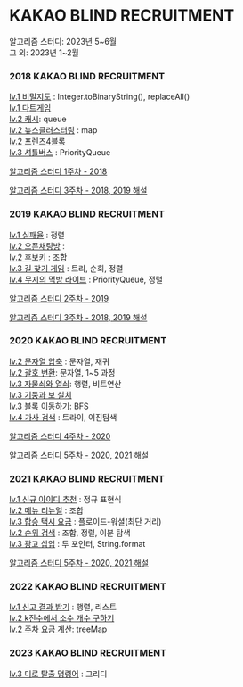 # KAKAO BLIND RECRUITMENT

알고리즘 스터디: 2023년 5\~6월 <br>
그 외: 2023년 1\~2월

### 2018 KAKAO BLIND RECRUITMENT
[lv.1 비밀지도](https://github.com/LeeJaeYun7/kakao-blind-algorithm/blob/main/1%EC%A3%BC%EC%B0%A8/%EC%9C%A4%EC%88%98%EC%98%81/%EB%B9%84%EB%B0%80%EC%A7%80%EB%8F%84.md) : Integer.toBinaryString(), replaceAll() <br>
[lv.1 다트게임](https://github.com/LeeJaeYun7/kakao-blind-algorithm/blob/main/1%EC%A3%BC%EC%B0%A8/%EC%9C%A4%EC%88%98%EC%98%81/%EB%8B%A4%ED%8A%B8%20%EA%B2%8C%EC%9E%84.java)
<br>
[lv.2 캐시](https://github.com/LeeJaeYun7/kakao-blind-algorithm/blob/main/1%EC%A3%BC%EC%B0%A8/%EC%9C%A4%EC%88%98%EC%98%81/%EC%BA%90%EC%8B%9C.java): queue <br>
[lv.2 뉴스클러스터링](https://github.com/LeeJaeYun7/kakao-blind-algorithm/blob/main/1%EC%A3%BC%EC%B0%A8/%EC%9C%A4%EC%88%98%EC%98%81/%EB%89%B4%EC%8A%A4%20%ED%81%B4%EB%9F%AC%EC%8A%A4%ED%84%B0%EB%A7%81.md) : map 
<br>
[lv.2 프렌즈4블록](https://github.com/LeeJaeYun7/kakao-blind-algorithm/blob/main/1%EC%A3%BC%EC%B0%A8/%EC%9C%A4%EC%88%98%EC%98%81/%ED%94%84%EB%A0%8C%EC%A6%884%EB%B8%94%EB%A1%9D.md) <br>
[lv.3 셔틀버스](https://github.com/LeeJaeYun7/kakao-blind-algorithm/blob/main/1%EC%A3%BC%EC%B0%A8/%EC%9C%A4%EC%88%98%EC%98%81/%EC%85%94%ED%8B%80%EB%B2%84%EC%8A%A4.md) : PriorityQueue 

[알고리즘 스터디 1주차 - 2018](https://github.com/LeeJaeYun7/kakao-blind-algorithm/tree/main/1%EC%A3%BC%EC%B0%A8/%EC%9C%A4%EC%88%98%EC%98%81)

[알고리즘 스터디 3주차 - 2018, 2019 해설](https://github.com/LeeJaeYun7/kakao-blind-algorithm/blob/main/3%EC%A3%BC%EC%B0%A8/%EC%9C%A4%EC%88%98%EC%98%81)


### 2019 KAKAO BLIND RECRUITMENT
[lv.1 실패율](https://github.com/LeeJaeYun7/kakao-blind-algorithm/blob/main/2%EC%A3%BC%EC%B0%A8/%EC%9C%A4%EC%88%98%EC%98%81/%EC%8B%A4%ED%8C%A8%EC%9C%A8.md) : 정렬 <br>
[lv.2 오픈채팅방](https://github.com/LeeJaeYun7/kakao-blind-algorithm/blob/main/2%EC%A3%BC%EC%B0%A8/%EC%9C%A4%EC%88%98%EC%98%81/%EC%98%A4%ED%94%88%EC%B1%84%ED%8C%85%EB%B0%A9.java) : <br>
[lv.2 후보키](https://github.com/LeeJaeYun7/kakao-blind-algorithm/blob/main/2%EC%A3%BC%EC%B0%A8/%EC%9C%A4%EC%88%98%EC%98%81/%ED%9B%84%EB%B3%B4%ED%82%A4.md) : 조합 <br>
[lv.3 길 찾기 게임](https://github.com/LeeJaeYun7/kakao-blind-algorithm/blob/main/2%EC%A3%BC%EC%B0%A8/%EC%9C%A4%EC%88%98%EC%98%81/%EA%B8%B8%20%EC%B0%BE%EA%B8%B0%20%EA%B2%8C%EC%9E%84.md) : 
트리, 순회, 정렬 <br>
[lv.4 무지의 먹방 라이브](https://github.com/LeeJaeYun7/kakao-blind-algorithm/blob/main/2%EC%A3%BC%EC%B0%A8/%EC%9C%A4%EC%88%98%EC%98%81/%EB%AC%B4%EC%A7%80%EC%9D%98%20%EB%A8%B9%EB%B0%A9%20%EB%9D%BC%EC%9D%B4%EB%B8%8C.md) : PriorityQueue, 정렬<br>

[알고리즘 스터디 2주차 - 2019](https://github.com/LeeJaeYun7/kakao-blind-algorithm/blob/main/2%EC%A3%BC%EC%B0%A8/%EC%9C%A4%EC%88%98%EC%98%81)

[알고리즘 스터디 3주차 - 2018, 2019 해설](https://github.com/LeeJaeYun7/kakao-blind-algorithm/blob/main/3%EC%A3%BC%EC%B0%A8/%EC%9C%A4%EC%88%98%EC%98%81)

### 2020 KAKAO BLIND RECRUITMENT
[lv.2 문자열 압축](https://github.com/Suyoung225/Algorithms/blob/main/programmers_lv.2/2020KAKAO_%EB%AC%B8%EC%9E%90%EC%97%B4%20%EC%95%95%EC%B6%95.md) : 문자열, 재귀 <br>
[lv.2 괄호 변환](https://github.com/Suyoung225/Algorithms/blob/main/programmers_lv.2/2020KAKAO_%EA%B4%84%ED%98%B8%20%EB%B3%80%ED%99%98.md): 문자열, 1~5 과정 <br>
[lv.3 자물쇠와 열쇠](https://github.com/Suyoung225/Algorithms/blob/main/programmers_lv.3/2020KAKAO_%EC%9E%90%EB%AC%BC%EC%87%A0%EC%99%80%20%EC%97%B4%EC%87%A0.md): 행렬, 비트연산 <br>
[lv.3 기둥과 보 설치](https://github.com/Suyoung225/Algorithms/blob/main/programmers_lv.3/2020KAKAO_%EA%B8%B0%EB%91%A5%EA%B3%BC%20%EB%B3%B4%20%EC%84%A4%EC%B9%98.md) <br>
[lv.3 블록 이동하기](https://github.com/Suyoung225/Algorithms/blob/main/programmers_lv.3/2020KAKAO_%EB%B8%94%EB%A1%9D%20%EC%9D%B4%EB%8F%99%ED%95%98%EA%B8%B0.md): BFS <br>
[lv.4 가사 검색](https://github.com/Suyoung225/JavaPrac/blob/main/programmers_lv.4/%EA%B0%80%EC%82%AC%20%EA%B2%80%EC%83%89.md) : 트라이, 이진탐색 <br>

[알고리즘 스터디 4주차 - 2020](https://github.com/LeeJaeYun7/kakao-blind-algorithm/blob/main/4%EC%A3%BC%EC%B0%A8/%EC%9C%A4%EC%88%98%EC%98%81) 

[알고리즘 스터디 5주차 - 2020, 2021 해설](https://github.com/LeeJaeYun7/kakao-blind-algorithm/blob/main/5%EC%A3%BC%EC%B0%A8/%EC%9C%A4%EC%88%98%EC%98%81)

### 2021 KAKAO BLIND RECRUITMENT
[lv.1 신규 아이디 추천](https://github.com/Suyoung225/Algorithms/blob/main/programmers_lv.1/2021KAKAO_%EC%8B%A0%EA%B7%9C%20%EC%95%84%EC%9D%B4%EB%94%94%20%EC%B6%94%EC%B2%9C.md) : 정규 표현식 <br>
[lv.2 메뉴 리뉴얼](https://github.com/Suyoung225/Algorithms/blob/main/programmers_lv.2/2021KAKAO_%EB%A9%94%EB%89%B4%20%EB%A6%AC%EB%89%B4%EC%96%BC.md) :  조합 <br>
[lv.3 합승 택시 요금](https://github.com/Suyoung225/Algorithms/blob/main/programmers_lv.3/2021KAKAO_%ED%95%A9%EC%8A%B9%20%ED%83%9D%EC%8B%9C%20%EC%9A%94%EA%B8%88.md) : 플로이드-워셜(최단 거리) <br>
[lv.2 순위 검색](https://github.com/Suyoung225/Algorithms/blob/main/programmers_lv.2/2021KAKAO_%EC%88%9C%EC%9C%84%20%EA%B2%80%EC%83%89.md) : 조합, 정렬, 이분 탐색 <br>
[lv.3 광고 삽입](https://github.com/Suyoung225/Algorithms/blob/main/programmers_lv.3/2021KAKAO_%EA%B4%91%EA%B3%A0%20%EC%82%BD%EC%9E%85.md) : 투 포인터, String.format <br>

[알고리즘 스터디 5주차 - 2020, 2021 해설](https://github.com/LeeJaeYun7/kakao-blind-algorithm/blob/main/5%EC%A3%BC%EC%B0%A8/%EC%9C%A4%EC%88%98%EC%98%81)


### 2022 KAKAO BLIND RECRUITMENT
[lv.1 신고 결과 받기](https://github.com/Suyoung225/Algorithms/blob/main/programmers_lv.1/2022KAKAO_%EC%8B%A0%EA%B3%A0%20%EA%B2%B0%EA%B3%BC%20%EB%B0%9B%EA%B8%B0.md) : 행렬, 리스트 <br>
[lv.2 k진수에서 소수 개수 구하기](https://github.com/Suyoung225/Algorithms/blob/main/programmers_lv.2/2022KAKAO_%20k%EC%A7%84%EC%88%98%EC%97%90%EC%84%9C%20%EC%86%8C%EC%88%98%20%EA%B0%9C%EC%88%98%20%EA%B5%AC%ED%95%98%EA%B8%B0.md) <br>
[lv.2 주차 요금 계산](https://github.com/Suyoung225/Algorithms/blob/main/programmers_lv.2/2022KAKAO_%EC%A3%BC%EC%B0%A8%20%EC%9A%94%EA%B8%88%20%EA%B3%84%EC%82%B0.md): treeMap


### 2023 KAKAO BLIND RECRUITMENT
[lv.3 미로 탈출 명령어](https://github.com/Suyoung225/Algorithms/blob/main/programmers_lv.3/2023KAKAO_%EB%AF%B8%EB%A1%9C%20%ED%83%88%EC%B6%9C%20%EB%AA%85%EB%A0%B9%EC%96%B4.java) : 그리디 <br>
